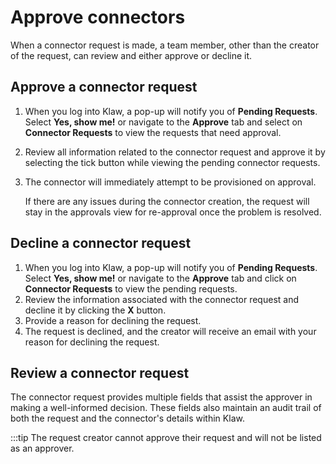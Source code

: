 # Approve connectors

When a connector request is made, a team member, other than the creator
of the request, can review and either approve or decline it.

## Approve a connector request

1.  When you log into Klaw, a pop-up will notify you of **Pending
    Requests**. Select **Yes, show me!** or navigate to the **Approve**
    tab and select on **Connector Requests** to view the requests that
    need approval.
2.  Review all information related to the connector request and approve
    it by selecting the tick button while viewing the pending connector
    requests.

3.  The connector will immediately attempt to be provisioned on
    approval.

    If there are any issues during the connector creation, the request will stay in the approvals view for re-approval once the problem is resolved.

## Decline a connector request

1.  When you log into Klaw, a pop-up will notify you of **Pending
    Requests**. Select **Yes, show me!** or navigate to the **Approve**
    tab and click on **Connector Requests** to view the pending
    requests.
2.  Review the information associated with the connector request and
    decline it by clicking the **X** button.
3.  Provide a reason for declining the request.
4.  The request is declined, and the creator will receive an email with
    your reason for declining the request.

## Review a connector request

The connector request provides multiple fields that assist the approver in making a well-informed decision. These fields also maintain an audit trail of both the request and the connector's details within Klaw.

:::tip
The request creator cannot approve their request and will not be listed as an approver.
